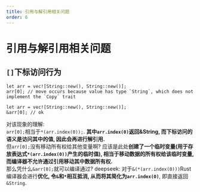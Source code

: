 ```yaml
---
title: 引用与解引用相关问题
order: 6
---
```


# 引用与解引用相关问题

## `[]`下标访问行为

```rust:no-line-numbers
let arr = vec![String::new(), String::new()];
arr[0]; // move occurs because value has type `String`, which does not implement the `Copy` trait
```

```rust:no-line-numbers
let arr = vec![String::new(), String::new()];
&arr[0]; // ok
```

对该现象的理解: \
`arr[0];`相当于`*(arr.index(0));`. **其中`arr.index(0)`返回&String, 而下标访问的语义是访问其中的值, 因此会再进行解引用.** \
但`arr[0];`没有移动所有权给其他变量啊? 应该是此处**创建了一个临时变量(用于存放表达式`*(arr.index(0))`产生的临时值), 相当于移动数据的所有权给该临时变量, 而编译器不允许通过引用移动其中数据所有权.** \
那么凭什么`&arr[0];`就可以编译通过? deepseek: 对于`&(*(arr.index(0)))`Rust编译器会进行**优化, 令`&`和`*`相互抵消, 从而将其简化为`arr.index(0)`**, 即直接返回 `&String`.